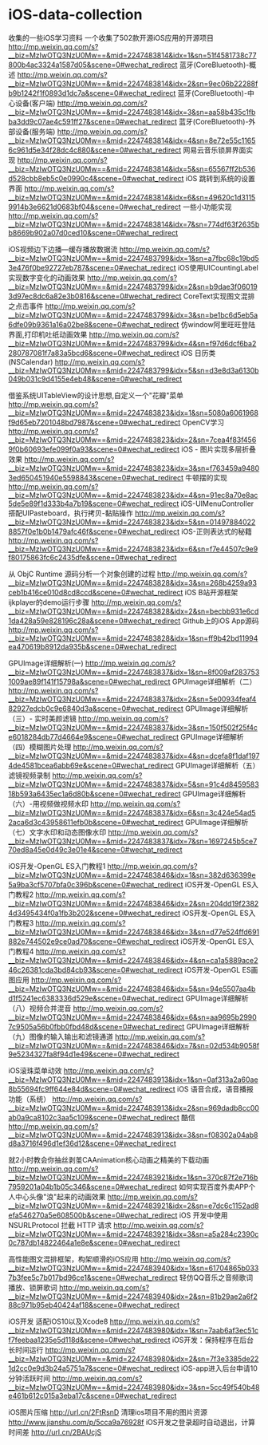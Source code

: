 # iOS-data-collection
收集的一些iOS学习资料
一个收集了502款开源iOS应用的开源项目
http://mp.weixin.qq.com/s?__biz=MzIwOTQ3NzU0Mw==&mid=2247483814&idx=1&sn=51f4581738c77800b4ac3324a1587d05&scene=0#wechat_redirect
 蓝牙(CoreBluetooth)-概述 
http://mp.weixin.qq.com/s?__biz=MzIwOTQ3NzU0Mw==&mid=2247483814&idx=2&sn=9ec06b22288fb9b1242f1f0893d1dc7a&scene=0#wechat_redirect
 蓝牙(CoreBluetooth)-中心设备(客户端) 
http://mp.weixin.qq.com/s?__biz=MzIwOTQ3NzU0Mw==&mid=2247483814&idx=3&sn=aa58b435c1fbba3dd9c07ae4c591ff27&scene=0#wechat_redirect
 蓝牙(CoreBluetooth)-外部设备(服务端) 
http://mp.weixin.qq.com/s?__biz=MzIwOTQ3NzU0Mw==&mid=2247483814&idx=4&sn=8e72e55c11656c961d5e34f28dc4c880&scene=0#wechat_redirect
 网易云音乐锁屏界面实现 
http://mp.weixin.qq.com/s?__biz=MzIwOTQ3NzU0Mw==&mid=2247483814&idx=5&sn=65567ff2b536d528cbb8eb5c0e0990c4&scene=0#wechat_redirect
iOS 跳转到系统的设置界面
http://mp.weixin.qq.com/s?__biz=MzIwOTQ3NzU0Mw==&mid=2247483814&idx=6&sn=49620c1d31159914b3e6621d0683bf04&scene=0#wechat_redirect
一些小功能实现
http://mp.weixin.qq.com/s?__biz=MzIwOTQ3NzU0Mw==&mid=2247483814&idx=7&sn=774df63f2635bb8669b902a07d0ced10&scene=0#wechat_redirect

iOS视频边下边播—缓存播放数据流 
http://mp.weixin.qq.com/s?__biz=MzIwOTQ3NzU0Mw==&mid=2247483799&idx=1&sn=a7fbc68c19bd53e476f0be92727eb787&scene=0#wechat_redirect
iOS使用UICountingLabel实现数字变化的动画效果
http://mp.weixin.qq.com/s?__biz=MzIwOTQ3NzU0Mw==&mid=2247483799&idx=2&sn=b9dae3f060193d97ec8dc6a82e3b0816&scene=0#wechat_redirect
CoreText实现图文混排之点击事件
http://mp.weixin.qq.com/s?__biz=MzIwOTQ3NzU0Mw==&mid=2247483799&idx=3&sn=be1bc6d5eb5a6dfe09b9361a16a02be8&scene=0#wechat_redirect
仿window阿里旺旺登陆界面,打印机吐纸动画效果
http://mp.weixin.qq.com/s?__biz=MzIwOTQ3NzU0Mw==&mid=2247483799&idx=4&sn=f97d6dcf6ba2280787081f7a83a5bcd6&scene=0#wechat_redirect
iOS 日历类(NSCalendar) 
http://mp.weixin.qq.com/s?__biz=MzIwOTQ3NzU0Mw==&mid=2247483799&idx=5&sn=d3e8d3a6130b049b031c9d4155e4eb48&scene=0#wechat_redirect

借鉴系统UITableView的设计思想,自定义一个"花瓣"菜单
http://mp.weixin.qq.com/s?__biz=MzIwOTQ3NzU0Mw==&mid=2247483823&idx=1&sn=5080a6061968f9d65eb7201048bd7987&scene=0#wechat_redirect
OpenCV学习 
http://mp.weixin.qq.com/s?__biz=MzIwOTQ3NzU0Mw==&mid=2247483823&idx=2&sn=7cea4f83f4569f0b60693efe099f0a93&scene=0#wechat_redirect
iOS - 图片实现多层折叠效果
http://mp.weixin.qq.com/s?__biz=MzIwOTQ3NzU0Mw==&mid=2247483823&idx=3&sn=f763459a94803ed650451940e5598843&scene=0#wechat_redirect
牛顿摆的实现
http://mp.weixin.qq.com/s?__biz=MzIwOTQ3NzU0Mw==&mid=2247483823&idx=4&sn=91ec8a70e8ac5de5e89f1d333b4a7b19&scene=0#wechat_redirect
iOS-UIMenuController搭配UIPasteboard，执行拷贝-黏贴操作
http://mp.weixin.qq.com/s?__biz=MzIwOTQ3NzU0Mw==&mid=2247483823&idx=5&sn=014978840228857f0e1b0b1479afc46f&scene=0#wechat_redirect
iOS-正则表达式的秘籍
http://mp.weixin.qq.com/s?__biz=MzIwOTQ3NzU0Mw==&mid=2247483823&idx=6&sn=f7e44507c9e9f80175863fc6c2435dfe&scene=0#wechat_redirect

从 ObjC Runtime 源码分析一个对象创建的过程 
http://mp.weixin.qq.com/s?__biz=MzIwOTQ3NzU0Mw==&mid=2247483828&idx=3&sn=268b4259a93ceb1b416ce010d8cd8ccd&scene=0#wechat_redirect
iOS B站开源框架ijkplayer的demo运行步骤
http://mp.weixin.qq.com/s?__biz=MzIwOTQ3NzU0Mw==&mid=2247483828&idx=2&sn=becbb931e6cd1da428a59e828196c28a&scene=0#wechat_redirect
 Github上的iOS App源码
http://mp.weixin.qq.com/s?__biz=MzIwOTQ3NzU0Mw==&mid=2247483828&idx=1&sn=ff9b42bd11994ea470619b8912da935b&scene=0#wechat_redirect

GPUImage详细解析(一) 
http://mp.weixin.qq.com/s?__biz=MzIwOTQ3NzU0Mw==&mid=2247483837&idx=1&sn=8f009af2837531009ae89f141f15798a&scene=0#wechat_redirect
 GPUImage详细解析（二） 
http://mp.weixin.qq.com/s?__biz=MzIwOTQ3NzU0Mw==&mid=2247483837&idx=2&sn=5e00934feaf482927edcb0c9e6840d3a&scene=0#wechat_redirect
 GPUImage详细解析（三）- 实时美颜滤镜 
http://mp.weixin.qq.com/s?__biz=MzIwOTQ3NzU0Mw==&mid=2247483837&idx=3&sn=150f502f25f4ce6018284db77d4664e9&scene=0#wechat_redirect
 GPUImage详细解析（四）模糊图片处理 
http://mp.weixin.qq.com/s?__biz=MzIwOTQ3NzU0Mw==&mid=2247483837&idx=4&sn=dcefa8f1daf1974de4581bcea6abb69e&scene=0#wechat_redirect
 GPUImage详细解析（五）滤镜视频录制 
http://mp.weixin.qq.com/s?__biz=MzIwOTQ3NzU0Mw==&mid=2247483837&idx=5&sn=91c4d845958318b593a6435ec1a6d80b&scene=0#wechat_redirect
 GPUImage详细解析（六）-用视频做视频水印 
http://mp.weixin.qq.com/s?__biz=MzIwOTQ3NzU0Mw==&mid=2247483837&idx=6&sn=3c424e54ad52aca6d3c43958611efb0b&scene=0#wechat_redirect
 GPUImage详细解析（七）文字水印和动态图像水印 
http://mp.weixin.qq.com/s?__biz=MzIwOTQ3NzU0Mw==&mid=2247483837&idx=7&sn=1697245b5ce770ed8a45e0d49c3e01e4&scene=0#wechat_redirect

iOS开发-OpenGL ES入门教程1 
http://mp.weixin.qq.com/s?__biz=MzIwOTQ3NzU0Mw==&mid=2247483846&idx=1&sn=382d636399e5a9ba3cf5707bfa0c396b&scene=0#wechat_redirect
iOS开发-OpenGL ES入门教程2 
http://mp.weixin.qq.com/s?__biz=MzIwOTQ3NzU0Mw==&mid=2247483846&idx=2&sn=204dd19f23824d3495434f0a1fb3b202&scene=0#wechat_redirect
iOS开发-OpenGL ES入门教程3 
http://mp.weixin.qq.com/s?__biz=MzIwOTQ3NzU0Mw==&mid=2247483846&idx=3&sn=d77e524ffd691882e744502e9ce0ad70&scene=0#wechat_redirect
iOS开发-OpenGL ES入门教程4 
http://mp.weixin.qq.com/s?__biz=MzIwOTQ3NzU0Mw==&mid=2247483846&idx=4&sn=ca1a5889ace246c26381cda3bd84cb93&scene=0#wechat_redirect
iOS开发-OpenGL ES画图应用 
http://mp.weixin.qq.com/s?__biz=MzIwOTQ3NzU0Mw==&mid=2247483846&idx=5&sn=94e5507aa4bd1f5241ec6383336d529e&scene=0#wechat_redirect
GPUImage详细解析（八）视频合并混音 
http://mp.weixin.qq.com/s?__biz=MzIwOTQ3NzU0Mw==&mid=2247483846&idx=6&sn=aa9695b29907c9505a56b0fbb0fbd48d&scene=0#wechat_redirect
GPUImage详细解析（九）图像的输入输出和滤镜通道 
http://mp.weixin.qq.com/s?__biz=MzIwOTQ3NzU0Mw==&mid=2247483846&idx=7&sn=02d534b9058f9e5234327fa8f94d1e49&scene=0#wechat_redirect

iOS滚珠菜单动效
http://mp.weixin.qq.com/s?__biz=MzIwOTQ3NzU0Mw==&mid=2247483913&idx=1&sn=0af313a2a60ae8b55694fc9ff644e84d&scene=0#wechat_redirect
iOS 语音合成，语音播报功能（系统）
http://mp.weixin.qq.com/s?__biz=MzIwOTQ3NzU0Mw==&mid=2247483913&idx=2&sn=969dadb8cc00ab0a9ca8102c3aa5c109&scene=0#wechat_redirect
酷信
http://mp.weixin.qq.com/s?__biz=MzIwOTQ3NzU0Mw==&mid=2247483913&idx=3&sn=f08302a04ab8d8a3716f496d1ef36d12&scene=0#wechat_redirect

就2小时教会你抽丝剥茧CAAnimation核心动画之精美的下载动画
http://mp.weixin.qq.com/s?__biz=MzIwOTQ3NzU0Mw==&mid=2247483921&idx=1&sn=370c87f2e716b7959201a04b1b05c346&scene=0#wechat_redirect
如何实现百度外卖APP个人中心头像"浪"起来的动画效果
http://mp.weixin.qq.com/s?__biz=MzIwOTQ3NzU0Mw==&mid=2247483921&idx=2&sn=e7dc6c1152ad8efa546270a5e608500b&scene=0#wechat_redirect
iOS 开发中使用 NSURLProtocol 拦截 HTTP 请求
http://mp.weixin.qq.com/s?__biz=MzIwOTQ3NzU0Mw==&mid=2247483921&idx=3&sn=a5a284c2390c0c787db14822464a1e8e&scene=0#wechat_redirect

高性能图文混排框架，构架顺滑的iOS应用
http://mp.weixin.qq.com/s?__biz=MzIwOTQ3NzU0Mw==&mid=2247483940&idx=1&sn=61704865b0337b3fee5c7b017bd96ce1&scene=0#wechat_redirect
轻仿QQ音乐之音频歌词播放、锁屏歌词
http://mp.weixin.qq.com/s?__biz=MzIwOTQ3NzU0Mw==&mid=2247483940&idx=2&sn=81b29ae2a6f288c971b95eb40424af18&scene=0#wechat_redirect

iOS开发 适配iOS10以及Xcode8
http://mp.weixin.qq.com/s?__biz=MzIwOTQ3NzU0Mw==&mid=2247483980&idx=1&sn=7aab6af3ec51cf7feebaa1235e5d118d&scene=0#wechat_redirect
iOS开发：保持程序在后台长时间运行
http://mp.weixin.qq.com/s?__biz=MzIwOTQ3NzU0Mw==&mid=2247483980&idx=2&sn=7f3e3385de221d2cc0e9d3b24a5751a7&scene=0#wechat_redirect
iOS-app进入后台申请10分钟活跃时间
http://mp.weixin.qq.com/s?__biz=MzIwOTQ3NzU0Mw==&mid=2247483980&idx=3&sn=5cc49f540b48e461b612c015a3eba17c&scene=0#wechat_redirect

iOS图片压缩
http://url.cn/2FtRsnD
清理ios项目不用的图片资源
http://www.jianshu.com/p/5cca9a76928f
iOS开发之登录超时自动退出，计算时间差
http://url.cn/2BAUcjS

